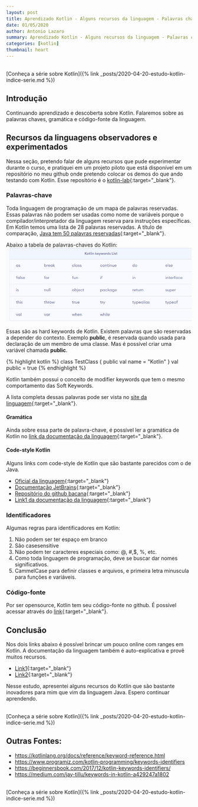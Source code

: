 ```yaml
---
layout: post
title: Aprendizado Kotlin - Alguns recursos da linguagem - Palavras chaves, identificadores, gramática e código-fonte da linguagem
date: 01/05/2020
author: Antonio Lazaro
summary: Aprendizado Kotlin - Alguns recursos da linguagem - Palavras chaves, identificadores, gramática e código-fonte da linguagem
categories: [kotlin]
thumbnail: heart
---
```


<br/>
[Conheça a série sobre Kotlin]({% link _posts/2020-04-20-estudo-kotlin-indice-serie.md %})

## Introdução

Continuando aprendizado e descoberta sobre Kotlin. Falaremos sobre as palavras chaves, gramática e código-fonte da linguagem.

## Recursos da linguagens observadores e experimentados

Nessa seção, pretendo falar de alguns recursos que pude experimentar durante o curso, e pratiquei em um projeto piloto que está disponível em um repositório no meu github onde pretendo colocar os demos do que ando testando com Kotlin. Esse repositório é o [kotlin-lab](https://github.com/antoniolazaro/kotlin-lab){:target="\_blank"}.

### Palavras-chave

Toda linguagem de programação de um mapa de palavras reservadas. Essas palavras não podem ser usadas como nome de variáveis porque o compilador/interpretador da linguagem reserva para instruções específicas. Em Kotlin temos uma lista de 28 palavras reservadas. A título de comparação, [Java tem 50 palavras reservadas](https://docs.oracle.com/javase/tutorial/java/nutsandbolts/_keywords.html){:target="\_blank"}.

Abaixo a tabela de palavras-chaves do Kotlin:
![](/static/img/kotlin/keywords.png)

Essas são as hard keywords de Kotlin. Existem palavras que são reservadas a depender do contexto. Exemplo **public**, é reservada quando usada para declaração de um membro de uma classe. Mas é possível criar uma variável chamada **public**.

{% highlight kotlin %}
class TestClass {
public val name = "Kotlin"
}
val public = true
{% endhighlight %}

Kotlin também possui o conceito de modifier keywords que tem o mesmo comportamento das Soft Keywords.

A lista completa dessas palavras pode ser vista no [site da linguagem](https://kotlinlang.org/docs/reference/keyword-reference.html){:target="\_blank"}.

#### Gramática

Ainda sobre essa parte de palavra-chave, é possível ler a gramática de Kotlin no [link da documentação da linguagem](https://kotlinlang.org/docs/reference/grammar.html){:target="\_blank"}.

#### Code-style Kotlin

Alguns links com code-style de Kotlin que são bastante parecidos com o de Java.

- [Oficial da linguagem](https://kotlinlang.org/docs/reference/coding-conventions.html){:target="\_blank"}
- [Documentação JetBrains](https://www.jetbrains.com/help/idea/code-style-kotlin.html#){:target="\_blank"}
- [Repositório do github bacana](https://github.com/raywenderlich/kotlin-style-guide){:target="\_blank"}
- [Link1 da documentação da linguagem](https://kotlinlang.org/docs/reference/code-style-migration-guide.html){:target="\_blank"}

### Identificadores

Algumas regras para identificadores em Kotlin:

1. Não podem ser ter espaço em branco
1. São casesensitive
1. Não podem ter caracteres especiais como: @, #,\$, %, etc.
1. Como toda linguagem de programação, deve se buscar dar nomes significativos.
1. CammelCase para definir classes e arquivos, e primeira letra minuscula para funções e variáveis.

### Código-fonte

Por ser opensource, Kotlin tem seu código-fonte no github. É possível acessar através do [link](https://github.com/JetBrains/kotlin){:target="\_blank"}.

## Conclusão

Nos dois links abaixo é possível brincar um pouco online com ranges em Kotlin. A documentação da linguagem também é auto-explicativa e provê muitos recursos.

- [Link1](https://try.kotlinlang.org/#/Examples/Basic%20syntax%20walk-through/Use%20ranges%20and%20in/Use%20ranges%20and%20in.kt){:target="\_blank"}
- [Link2](https://try.kotlinlang.org/#/Kotlin%20Koans/Conventions/In%20range/Task.kt){:target="\_blank"}

Nesse estudo, apresentei alguns recursos do Kotlin que são bastante inovadores para mim que vim da linguagem Java. Espero continuar aprendendo.

<br/>
[Conheça a série sobre Kotlin]({% link _posts/2020-04-20-estudo-kotlin-indice-serie.md %})

## Outras Fontes:

- https://kotlinlang.org/docs/reference/keyword-reference.html
- https://www.programiz.com/kotlin-programming/keywords-identifiers
- https://beginnersbook.com/2017/12/kotlin-keywords-identifiers/
- https://medium.com/jay-tillu/keywords-in-kotlin-a429247a1802

<br/>
[Conheça a série sobre Kotlin]({% link _posts/2020-04-20-estudo-kotlin-indice-serie.md %})
